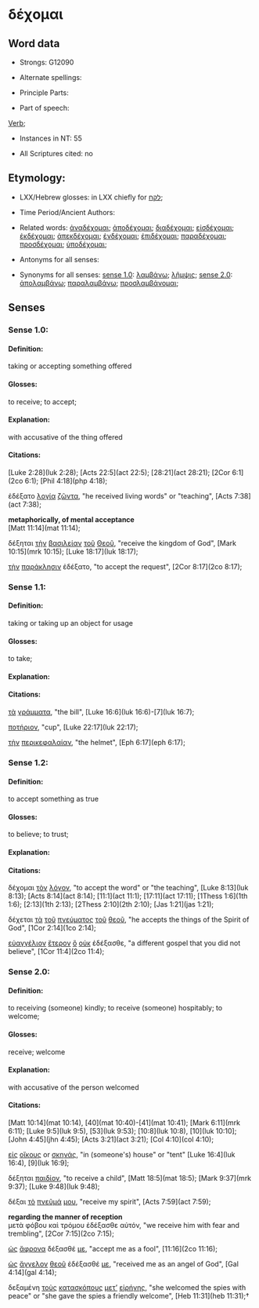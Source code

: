 # δέχομαι

<!-- Status: S2=NeedsFinalCheck -->
<!-- Lexica used for edits: BDAG LN CVB -->

## Word data

* Strongs: G12090

* Alternate spellings:

* Principle Parts: 

* Part of speech: 

[Verb](http://ugg.readthedocs.io/en/latest/verb.html); 

* Instances in NT: 55

* All Scriptures cited: no

## Etymology: 


* LXX/Hebrew glosses:  in LXX chiefly for [לקח](//en-uhl/H3947);

* Time Period/Ancient Authors: 

* Related words: [ἀναδέχομαι](../G03240/01.md); [ἀποδέχομαι](../G05880/01.md); [διαδέχομαι](../G12370/01.md); [εἰσδέχομαι](../G15230/01.md); [ἐκδέχομαι](../G15510/01.md); [ἀπεκδέχομαι](../G05530/01.md); [ἐνδέχομαι](../G17350/01.md); [ἐπιδέχομαι](../G19260/01.md); [παραδέχομαι](../G38580/01.md); [προσδέχομαι](../G43270/01.md); [ὑποδέχομαι](../G52640/01.md);

* Antonyms for all senses:

* Synonyms for all senses: [sense 1.0](#sense--10): [λαμβάνω](../G29830/01.md); [λῆμψις](../G30280/01.md); [sense 2.0](#sense--20): [ἀπολαμβάνω](../G06180/01.md); [παραλαμβάνω](../G38800/01.md); [προσλαμβάνομαι](../G43550/01.md);

## Senses 


### Sense 1.0: 

#### Definition: 

taking or accepting something offered

#### Glosses: 

to receive; to accept; 

#### Explanation: 

with accusative of the thing offered

#### Citations: 

[Luke 2:28](luk 2:28); [Acts 22:5](act 22:5); [28:21](act 28:21); [2Cor 6:1](2co 6:1); [Phil 4:18](php 4:18);

ἐδέξατο [λογία](../G30560/01.md) [ζῶντα](../G21980/01.md), "he received living words" or "teaching", [Acts 7:38](act 7:38);

**metaphorically, of mental acceptance**  
[Matt 11:14](mat 11:14);

δέξηται [τὴν](../G35880/01.md) [βασιλείαν](..) [τοῦ](../G35880/01.md) [Θεοῦ](..), "receive the kingdom of God", [Mark 10:15](mrk 10:15); [Luke 18:17](luk 18:17);

[τὴν](../G35880/01.md) [παράκλησιν](../G38740/01.md) ἐδέξατο, "to accept the request", [2Cor 8:17](2co 8:17);

### Sense 1.1: 

#### Definition: 

taking or taking up an object for usage

#### Glosses: 

to take;

#### Explanation: 



#### Citations: 

[τὰ](../G35880/01.md) [γράμματα](../G11210/01.md), "the bill", [Luke 16:6](luk 16:6)-[7](luk 16:7);

[ποτήριον](../G42210/01.md), "cup", [Luke 22:17](luk 22:17);

[τὴν](../G35880/01.md) [περικεφαλαίαν](../G40300/01.md), "the helmet", [Eph 6:17](eph 6:17);

### Sense 1.2: 

#### Definition: 

to accept something as true

#### Glosses: 

to believe; to trust;

#### Explanation: 



#### Citations: 

δέχομαι [τὸν](../G35880/01.md) [λόγον](../G30560/01.md), "to accept the word" or "the teaching", [Luke 8:13](luk 8:13); [Acts 8:14](act 8:14); [11:1](act 11:1); [17:11](act 17:11); [1Thess 1:6](1th 1:6); [2:13](1th 2:13); [2Thess 2:10](2th 2:10); [Jas 1:21](jas 1:21);

δέχεται [τὰ](../G35880/01.md) [τοῦ](../G35880/01.md) [πνεύματος](../G41510/01.md) [τοῦ](../G35880/01.md) [θεοῦ](../G23160/01.md), "he accepts the things of the Spirit of God", [1Cor 2:14](1co 2:14);

[εὐαγγέλιον](../G20980/01.md) [ἕτερον](../G20980/01.md) [ὃ](../G37390/01.md) [οὐκ](../G37560/01.md) ἐδέξασθε, "a different gospel that you did not believe", [1Cor 11:4](2co 11:4);

### Sense 2.0: 

#### Definition: 

to receiving (someone) kindly; to receive (someone) hospitably; to welcome;

#### Glosses:

receive; welcome

#### Explanation:

with accusative of the person welcomed

#### Citations: 

[Matt 10:14](mat 10:14), [40](mat 10:40)-[41](mat 10:41); [Mark 6:11](mrk 6:11); [Luke 9:5](luk 9:5), [53](luk 9:53); [10:8](luk 10:8), [10](luk 10:10]; [John 4:45](jhn 4:45); [Acts 3:21](act 3:21); [Col 4:10](col 4:10);

[εἰς](../G15190/01.md) [οἴκους](../G36240/01.md) or [σκηνάς](../G46330/01.md), "in (someone's) house" or "tent" [Luke 16:4](luk 16:4), [9](luk 16:9];

δέξηται [παιδίον](../G38130/01.md), "to receive a child", [Matt 18:5](mat 18:5); [Mark 9:37](mrk 9:37); [Luke 9:48](luk 9:48);

δέξαι [τὸ](../G35880/01.md) [πνεῦμά](../G41510/01.md) [μου](../G14730/01.md), "receive my spirit", [Acts 7:59](act 7:59);

**regarding the manner of reception**  
μετὰ φόβου καὶ τρόμου ἐδέξασθε αὐτόν, "we receive him with fear and trembling", [2Cor 7:15](2co 7:15);

[ὡς](../G56130/01.md) [ἄφρονα](../G08780/01.md) δέξασθέ [με](../G14730/01.md), "accept me as a fool", [11:16](2co 11:16);

[ὡς](../G56130/01.md) [ἄγγελον](../G00320/01.md) [θεοῦ](../G23160/01.md) ἐδέξασθέ [με](../G14730/01.md), "received me as an angel of God", [Gal 4:14](gal 4:14);

δεξαμένη [τοὺς](../G35880/01.md) [κατασκόπους](../G26850/01.md) [μετʼ](../G33260/01.md) [εἰρήνης](../G15150/01.md), "she welcomed the spies with peace" or "she gave the spies a friendly welcome", [Heb 11:31](heb 11:31);† 
